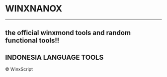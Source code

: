 # WINXNANOX
---
the official winxmond tools and random functional tools!!
---
## INDONESIA LANGUAGE TOOLS
© WinxScript